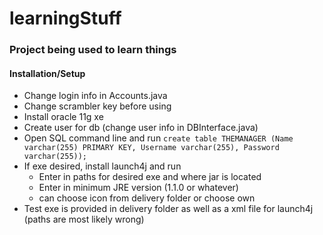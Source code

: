 # learningStuff
### Project being used to learn things

#### Installation/Setup
- Change login info in Accounts.java
- Change scrambler key before using
- Install oracle 11g xe
- Create user for db (change user info in DBInterface.java)
- Open SQL command line and run `create table THEMANAGER (Name varchar(255) PRIMARY KEY, Username varchar(255), Password varchar(255));`
- If exe desired, install launch4j and run
    - Enter in paths for desired exe and where jar is located
    - Enter in minimum JRE version (1.1.0 or whatever)
    - can choose icon from delivery folder or choose own
- Test exe is provided in delivery folder as well as a xml file for launch4j (paths are most likely wrong)

